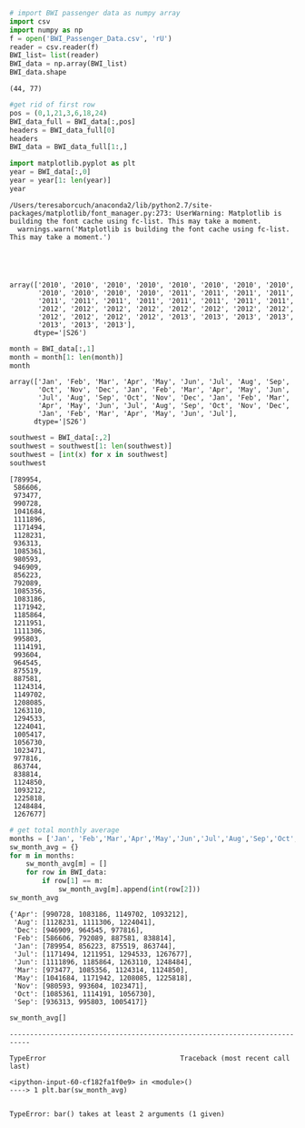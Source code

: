 

```python
# import BWI passenger data as numpy array
import csv
import numpy as np
f = open('BWI_Passenger_Data.csv', 'rU')
reader = csv.reader(f)
BWI_list= list(reader)
BWI_data = np.array(BWI_list)
BWI_data.shape
```




    (44, 77)




```python
#get rid of first row
pos = (0,1,21,3,6,18,24)
BWI_data_full = BWI_data[:,pos]
headers = BWI_data_full[0]
headers
BWI_data = BWI_data_full[1:,]
```


```python
import matplotlib.pyplot as plt
year = BWI_data[:,0]
year = year[1: len(year)]
year
```

    /Users/teresaborcuch/anaconda2/lib/python2.7/site-packages/matplotlib/font_manager.py:273: UserWarning: Matplotlib is building the font cache using fc-list. This may take a moment.
      warnings.warn('Matplotlib is building the font cache using fc-list. This may take a moment.')





    array(['2010', '2010', '2010', '2010', '2010', '2010', '2010', '2010',
           '2010', '2010', '2010', '2010', '2011', '2011', '2011', '2011',
           '2011', '2011', '2011', '2011', '2011', '2011', '2011', '2011',
           '2012', '2012', '2012', '2012', '2012', '2012', '2012', '2012',
           '2012', '2012', '2012', '2012', '2013', '2013', '2013', '2013',
           '2013', '2013', '2013'], 
          dtype='|S26')




```python
month = BWI_data[:,1]
month = month[1: len(month)]
month
```




    array(['Jan', 'Feb', 'Mar', 'Apr', 'May', 'Jun', 'Jul', 'Aug', 'Sep',
           'Oct', 'Nov', 'Dec', 'Jan', 'Feb', 'Mar', 'Apr', 'May', 'Jun',
           'Jul', 'Aug', 'Sep', 'Oct', 'Nov', 'Dec', 'Jan', 'Feb', 'Mar',
           'Apr', 'May', 'Jun', 'Jul', 'Aug', 'Sep', 'Oct', 'Nov', 'Dec',
           'Jan', 'Feb', 'Mar', 'Apr', 'May', 'Jun', 'Jul'], 
          dtype='|S26')




```python
southwest = BWI_data[:,2]
southwest = southwest[1: len(southwest)]
southwest = [int(x) for x in southwest]
southwest

```




    [789954,
     586606,
     973477,
     990728,
     1041684,
     1111896,
     1171494,
     1128231,
     936313,
     1085361,
     980593,
     946909,
     856223,
     792089,
     1085356,
     1083186,
     1171942,
     1185864,
     1211951,
     1111306,
     995803,
     1114191,
     993604,
     964545,
     875519,
     887581,
     1124314,
     1149702,
     1208085,
     1263110,
     1294533,
     1224041,
     1005417,
     1056730,
     1023471,
     977816,
     863744,
     838814,
     1124850,
     1093212,
     1225818,
     1248484,
     1267677]




```python
# get total monthly average
months = ['Jan', 'Feb','Mar','Apr','May','Jun','Jul','Aug','Sep','Oct','Nov','Dec']
sw_month_avg = {}
for m in months:
    sw_month_avg[m] = []
    for row in BWI_data:
        if row[1] == m:
            sw_month_avg[m].append(int(row[2]))
sw_month_avg
```




    {'Apr': [990728, 1083186, 1149702, 1093212],
     'Aug': [1128231, 1111306, 1224041],
     'Dec': [946909, 964545, 977816],
     'Feb': [586606, 792089, 887581, 838814],
     'Jan': [789954, 856223, 875519, 863744],
     'Jul': [1171494, 1211951, 1294533, 1267677],
     'Jun': [1111896, 1185864, 1263110, 1248484],
     'Mar': [973477, 1085356, 1124314, 1124850],
     'May': [1041684, 1171942, 1208085, 1225818],
     'Nov': [980593, 993604, 1023471],
     'Oct': [1085361, 1114191, 1056730],
     'Sep': [936313, 995803, 1005417]}




```python
sw_month_avg[]
```


    ---------------------------------------------------------------------------

    TypeError                                 Traceback (most recent call last)

    <ipython-input-60-cf182fa1f0e9> in <module>()
    ----> 1 plt.bar(sw_month_avg)
    

    TypeError: bar() takes at least 2 arguments (1 given)



```python

```


```python

```
